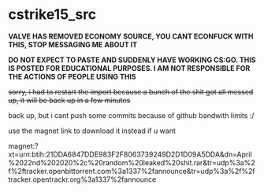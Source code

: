 # cstrike15_src

**VALVE HAS REMOVED ECONOMY SOURCE, YOU CANT ECONFUCK WITH THIS, STOP MESSAGING ME ABOUT IT**

**DO NOT EXPECT TO PASTE AND SUDDENLY HAVE WORKING CS:GO. THIS IS POSTED FOR EDUCATIONAL PURPOSES. I AM NOT RESPONSIBLE FOR THE ACTIONS OF PEOPLE USING THIS**

~~sorry, i had to restart the import because a bunch of the shit got all messed up, it will be back up in a few minutes~~

back up, but i cant push some commits because of github bandwith limits :/

use the magnet link to download it instead if u want

magnet:?xt=urn:btih:21DDA6847DDE983F2F8063739249D2D1D09A5DDA&dn=April%2022nd%202020%2c%20random%20leaked%20shit.rar&tr=udp%3a%2f%2ftracker.openbittorrent.com%3a1337%2fannounce&tr=udp%3a%2f%2ftracker.opentrackr.org%3a1337%2fannounce
